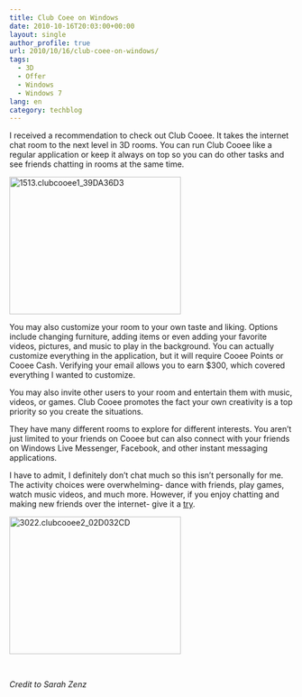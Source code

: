 ```yaml
---
title: Club Coee on Windows
date: 2010-10-16T20:03:00+00:00
layout: single
author_profile: true
url: 2010/10/16/club-coee-on-windows/
tags:
  - 3D
  - Offer
  - Windows
  - Windows 7
lang: en
category: techblog
---
```

I received a recommendation to check out Club Cooee. It takes the internet chat room to the next level in 3D rooms. You can run Club Cooee like a regular application or keep it always on top so you can do other tasks and see friends chatting in rooms at the same time.

[<img title="1513.clubcooee1_39DA36D3" border="0" alt="1513.clubcooee1_39DA36D3" src="http://lh4.ggpht.com/_vaUVXcmC3OI/TLn-UHimh-I/AAAAAAAACqM/gxL-QV-AqeU/1513.clubcooee1_39DA36D3_thumb%5B1%5D.jpg?imgmax=800" width="304" height="244" />](http://lh3.ggpht.com/_vaUVXcmC3OI/TLn-TL5RY2I/AAAAAAAACqI/SBqlwBVrqrk/s1600-h/1513.clubcooee1_39DA36D3%5B3%5D.jpg)

You may also customize your room to your own taste and liking. Options include changing furniture, adding items or even adding your favorite videos, pictures, and music to play in the background. You can actually customize everything in the application, but it will require Cooee Points or Cooee Cash. Verifying your email allows you to earn $300, which covered everything I wanted to customize.

You may also invite other users to your room and entertain them with music, videos, or games. Club Cooee promotes the fact your own creativity is a top priority so you create the situations.

They have many different rooms to explore for different interests. You aren’t just limited to your friends on Cooee but can also connect with your friends on Windows Live Messenger, Facebook, and other instant messaging applications.

I have to admit, I definitely don’t chat much so this isn’t personally for me. The activity choices were overwhelming- dance with friends, play games, watch music videos, and much more. However, if you enjoy chatting and making new friends over the internet- give it a [try](http://go.microsoft.com/fwlink/?LinkId=204254).

[<img title="3022.clubcooee2_02D032CD" border="0" alt="3022.clubcooee2_02D032CD" src="http://lh6.ggpht.com/_vaUVXcmC3OI/TLn-XQ9HR3I/AAAAAAAACqU/mfGTKNgFMFk/3022.clubcooee2_02D032CD_thumb%5B1%5D.jpg?imgmax=800" width="304" height="244" />](http://lh5.ggpht.com/_vaUVXcmC3OI/TLn-WKL7kEI/AAAAAAAACqQ/1E8w1o1ugeo/s1600-h/3022.clubcooee2_02D032CD%5B3%5D.jpg)

 

_Credit to Sarah Zenz_
